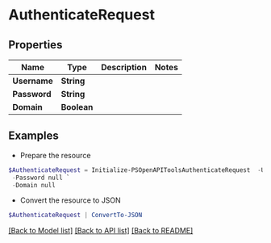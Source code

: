 # AuthenticateRequest
## Properties

Name | Type | Description | Notes
------------ | ------------- | ------------- | -------------
**Username** | **String** |  | 
**Password** | **String** |  | 
**Domain** | **Boolean** |  | 

## Examples

- Prepare the resource
```powershell
$AuthenticateRequest = Initialize-PSOpenAPIToolsAuthenticateRequest  -Username null `
 -Password null `
 -Domain null
```

- Convert the resource to JSON
```powershell
$AuthenticateRequest | ConvertTo-JSON
```

[[Back to Model list]](../README.md#documentation-for-models) [[Back to API list]](../README.md#documentation-for-api-endpoints) [[Back to README]](../README.md)

